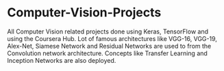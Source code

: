# Computer-Vision-Projects
All Computer Vision related projects done using Keras, TensorFlow and using the Coursera Hub.
Lot of famous architectures like VGG-16, VGG-19, Alex-Net, Siamese Network and Residual Networks are used to from the Convolution network architecture.
Concepts like Transfer Learning and Inception Networks are also deployed.

